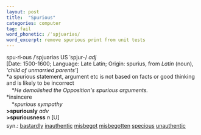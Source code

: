```yaml
---
layout: post
title:  "Spurious"
categories: computer
tag: fail
word_phonetic: /ˈspjuəriəs/
word_excerpt: remove spurious print from unit tests
---
```

<DIV style="MARGIN: 0px 0px 5px">spu<B>·</B>ri<B>·</B>ous /ˈspjuəriəs US ˈspjur-/ <I>adj</I> <BR>[Date: 1500-1600; Language: Late Latin; Origin: spurius, from <I>Latin</I> (noun), <I>'child of unmarried parents'</I>]<BR>*a spurious statement, argument etc is not based on facts or good thinking and is likely to be incorrect<BR>　*<I>He demolished the Opposition's spurious arguments.</I><BR>*insincere<BR>　*<I>spurious sympathy</I><BR><B>&gt;spuriously</B> <I>adv</I> <BR><B>&gt;spuriousness</B> <I>n</I> [U]</DIV>
<DIV style="MARGIN: 0px 0px 5px">
<DIV style="MARGIN: 4px 0px">syn.: <A href="{{ site.baseurl }}/bastardly"><U>bastardly</U></A> <A href="{{ site.baseurl }}/inauthentic"><U>inauthentic</U></A> <A href="{{ site.baseurl }}/misbegot"><U>misbegot</U></A> <A href="{{ site.baseurl }}/misbegotten"><U>misbegotten</U></A> <A href="{{ site.baseurl }}/specious"><U>specious</U></A> <A href="{{ site.baseurl }}/unauthentic"><U>unauthentic</U></A></DIV></DIV>
